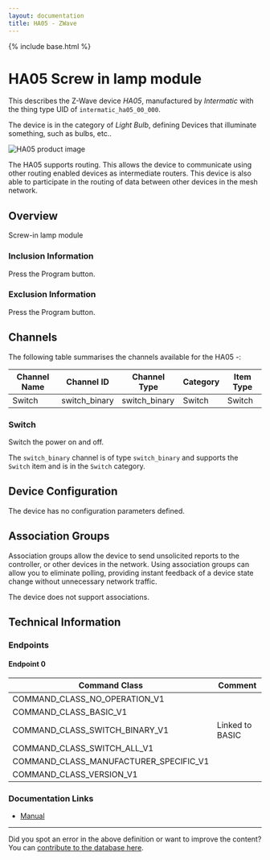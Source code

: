 ```yaml
---
layout: documentation
title: HA05 - ZWave
---
```


{% include base.html %}

# HA05 Screw in lamp module
This describes the Z-Wave device *HA05*, manufactured by *Intermatic* with the thing type UID of ```intermatic_ha05_00_000```.

The device is in the category of *Light Bulb*, defining Devices that illuminate something, such as bulbs, etc..

![HA05 product image](https://opensmarthouse.org/zwavedatabase/441/image/)


The HA05 supports routing. This allows the device to communicate using other routing enabled devices as intermediate routers.  This device is also able to participate in the routing of data between other devices in the mesh network.

## Overview

Screw-in lamp module

### Inclusion Information

Press the Program button.

### Exclusion Information

Press the Program button.

## Channels

The following table summarises the channels available for the HA05 -:

| Channel Name | Channel ID | Channel Type | Category | Item Type |
|--------------|------------|--------------|----------|-----------|
| Switch | switch_binary | switch_binary | Switch | Switch | 

### Switch
Switch the power on and off.

The ```switch_binary``` channel is of type ```switch_binary``` and supports the ```Switch``` item and is in the ```Switch``` category.



## Device Configuration

The device has no configuration parameters defined.

## Association Groups

Association groups allow the device to send unsolicited reports to the controller, or other devices in the network. Using association groups can allow you to eliminate polling, providing instant feedback of a device state change without unnecessary network traffic.

The device does not support associations.
## Technical Information

### Endpoints

#### Endpoint 0

| Command Class | Comment |
|---------------|---------|
| COMMAND_CLASS_NO_OPERATION_V1| |
| COMMAND_CLASS_BASIC_V1| |
| COMMAND_CLASS_SWITCH_BINARY_V1| Linked to BASIC|
| COMMAND_CLASS_SWITCH_ALL_V1| |
| COMMAND_CLASS_MANUFACTURER_SPECIFIC_V1| |
| COMMAND_CLASS_VERSION_V1| |

### Documentation Links

* [Manual](https://opensmarthouse.org/zwavedatabase/441/Intermatic-HA05C.pdf)

---

Did you spot an error in the above definition or want to improve the content?
You can [contribute to the database here](https://opensmarthouse.org/zwavedatabase/441).
